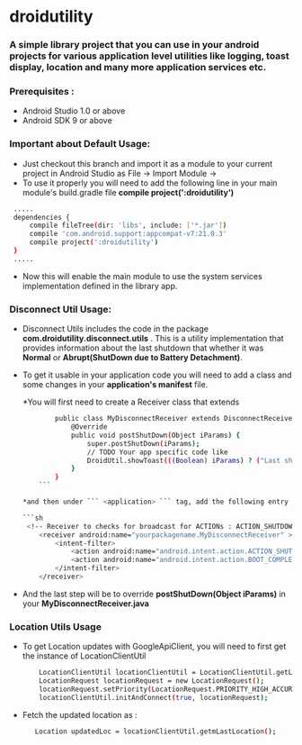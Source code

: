 # droidutility

### A simple library project that you can use in your android projects for various application level utilities like logging, toast display, location and many more application services etc.

### Prerequisites :
- Android Studio 1.0 or above
- Android SDK 9 or above

### Important about Default Usage:
- Just checkout this branch and import it as a module to your current project in Android Studio as 
    File -> Import Module -> <path to the root of this branch>
- To use it properly you will need to add the following line in your main module's build.gradle file
    **compile project(':droidutility')**
```sh
 .....
 dependencies {
     compile fileTree(dir: 'libs', include: ['*.jar'])
     compile 'com.android.support:appcompat-v7:21.0.3'
     compile project(':droidutility')
 }
 .....
```
        
- Now this will enable the main module to use the system services implementation defined in the library app.

### Disconnect Util Usage:

- Disconnect Utils includes the code in the package **com.droidutility.disconnect.utils** . This is a utility implementation that provides information about the last shutdown that whether it was **Normal** or **Abrupt(ShutDown due to Battery Detachment)**.
- To get it usable in your application code you will need to add a class and some changes in your **application's manifest** file.
    
    *You will first need to create a Receiver class that extends
    
    ```sh
            public class MyDisconnectReceiver extends DisconnectReceiver {
                @Override
                public void postShutDown(Object iParams) {
                    super.postShutDown(iParams);
                    // TODO Your app specific code like 
                    DroidUtil.showToast(((Boolean) iParams) ? ("Last shutdown was abrupt.") : ("Last shutdown was normal."));
                }
            }
        ```
    
    *and then under ``` <application> ``` tag, add the following entry for receiver

    ```sh
     <!-- Receiver to checks for broadcast for ACTIONs : ACTION_SHUTDOWN and ACTION_BOOT_COMPLETED -->
        <receiver android:name="yourpackagename.MyDisconnectReceiver" >
            <intent-filter>
                <action android:name="android.intent.action.ACTION_SHUTDOWN" />
                <action android:name="android.intent.action.BOOT_COMPLETED" />
            </intent-filter>
        </receiver>
    ```
- And the last step will be to override **postShutDown(Object iParams)** in your  **MyDisconnectReceiver.java**


### Location Utils Usage
- To get Location updates with GoogleApiClient, you will need to first get the instance of LocationClientUtil
    ```sh
        LocationClientUtil locationClientUtil = LocationClientUtil.getLocationUtils();
        LocationRequest locationRequest = new LocationRequest();
        locationRequest.setPriority(LocationRequest.PRIORITY_HIGH_ACCURACY);
        locationClientUtil.initAndConnect(true, locationRequest);
    ```
    
- Fetch the updated location as :
    ```sh
       Location updatedLoc = locationClientUtil.getmLastLocation();
    ```